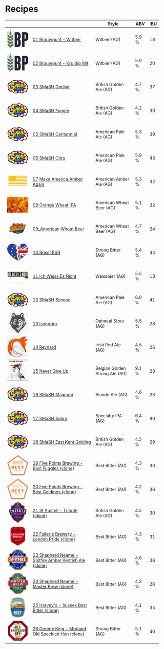 # Recipes

|                     |             | Style | ABV | IBU |
|---------------------|-------------|-------|-----|-----|
| ![01](01_Brouwpunt_Witbier/01_Brouwpunt_Witbier.jpeg) | [01 Brouwpunt - Witbier](01_Brouwpunt_Witbier/README.md) | Witbier (AG) | 5.9 % | 18 | 
| ![02](02_Brouwpunt_Kruidig_Wit/02_Brouwpunt_Kruidig_Wit.jpeg) | [02 Brouwpunt - Kruidig Wit](02_Brouwpunt_Kruidig_Wit/README.md) | Witbier (AG) | 5.0 % | 20 |
| ![03](03_SMaSH_Godiva/03_SMaSH_Godiva.jpeg) | [03 SMaSH Godiva](03_SMaSH_Godiva/README.md) | British Golden Ale (AG) | 4.7 % | 37 |
| ![04](04_SMaSH_Fuggle/04_SMaSH_Fuggle.jpeg) | [04 SMaSH Fuggle](04_SMaSH_Fuggle/README.md) | British Golden Ale (AG) | 4.2 % | 33 |
| ![05](05_SMaSH_Centennial/05_SMaSH_Centennial.jpeg) | [05 SMaSH Centennial](05_SMaSH_Centennial/README.md) | American Pale Ale (AG) | 5.3 % | 39 |
| ![06](06_SMaSH_Citra/06_SMaSH_Citra.jpeg) | [06 SMaSH Citra](06_SMaSH_Citra/README.md) | American Pale Ale (AG) | 5.9 % | 43 |
| ![07](07_Make_America_Amber_Again/07_Make_America_Amber_Again.jpeg) | [07 Make America Amber Again](07_Make_America_Amber_Again/README.md) | American Amber Ale (AG) | 5.3 % | 32 |
| ![08](08_Orange_Wheat_IPA/08_Orange_Wheat_IPA.jpeg) | [08 Orange Wheat IPA](08_Orange_Wheat_IPA/README.md) | American Wheat Beer (AG) | 5.1 % | 32 |
| ![09](09_American_Wheat_Beer/09_American_Wheat_Beer.jpeg) | [09_American Wheat Beer](09_09_American_Wheat_Beer/README.md) | American Wheat Beer (AG) | 4.7 % | 24 |
| ![10](10_Brexit_ESB/10_Brexit_ESB.jpeg) | [10 Brexit ESB](10_10_Brexit_ESB/README.md) | Strong Bitter (AG) | 5.4 % | 44 |
| ![11](11_Ich_Weiss_Es_Nicht/11_Ich_Weiss_Es_Nicht.jpeg) | [11 Ich Weiss Es Nicht](11_Ich_Weiss_Es_Nicht/README.md) | Weissbier (AG) | 5.5 % | 13 |
| ![12](12_SMaSH_Simcoe/12_SMaSH_Simcoe.jpeg) | [12 SMaSH Simcoe](12_SMaSH_Simcoe/README.md) | American Pale Ale (AG) | 6.0 % | 41 |
| ![13](13_Isengrim/13_Isengrim.jpeg) | [13 Isengrim](13_Isengrim/README.md) | Oatmeal Stout (AG) | 5.5 % | 28 |
| ![14](14_Reynard/14_Reynard.jpeg) | [14 Reynard](14_Reynard/README.md) | Irish Red Ale (AG) | 4.5 % | 26 |
| ![15](15_Never_Give_Up/15_Never_Give_Up.jpeg) | [15 Never Give Up](15_Never_Give_Up/README.md) | Belgian Golden Strong Ale (AG) | 9.1 % | 28 |
| ![16](16_SMaSH_Magnum/16_SMaSH_Magnum.jpeg) | [16 SMaSH Magnum](16_SMaSH_Magnum/README.md) | Blonde Ale (AG) | 4.6 % | 23 |
| ![17](17_SMaSH_Sabro/17_SMaSH_Sabro.jpeg) | [17 SMaSH Sabro](17_SMaSH_Sabro/README.md) | Specialty IPA (AG) | 6.4 % | 80 |
| ![18](18_SMaSH_East_Kent_Golding/18_SMaSH_EKG.jpeg) | [18 SMaSH East Kent Golding](18_SMaSH_East_Kent_Golding/README.md) | British Golden Ale (AG) | 4.5 % | 29 |
| ![19](19_Five_Points_Brewing_Best_Fuggles_clone/19_Five_Points_Brewing_Best_Fuggles_clone.jpeg) | [19 Five Points Brewing - Best Fuggles (clone)](19_Five_Points_Brewing_Best_Fuggles_clone/README.md) | Best Bitter (AG) | 4.3 % | 33 |
| ![20](20_Five_Points_Brewing_Best_Goldings_clone/20_Five_Points_Brewing_Best_Goldings_clone.jpeg) | [20 Five Points Brewing - Best Goldings (clone)](20_Five_Points_Brewing_Best_Goldings_clone/README.md) | Best Bitter (AG) | 4.2 % | 36 |
| ![21](21_St_Austell_Tribute_clone/21_St_Austell_Tribute_clone.jpeg) | [21 St Austell - Tribute (clone)](21_St_Austell_Tribute_clone/README.md) | British Golden Ale (AG) | 4.5 % | 30 |
| ![22](22_Fullers_Brewery_London_Pride_clone/22_Fullers_Brewery_London_Pride_clone.jpeg) | [22 Fuller's Brewery - London Pride (clone)](22_Fullers_Brewery_London_Pride_clone/README.md) | Best Bitter (AG) | 4.3 % | 31 |
| ![23](23_Shepherd_Neame_Spitfire_Amber_Kentish_Ale_clone/23_Shepherd_Neame_Spitfire_Amber_Kentish_Ale_clone.jpeg) | [23 Shepherd Neame - Spitfire Amber Kentish Ale (clone)](23_Shepherd_Neame_Spitfire_Amber_Kentish_Ale_clone/README.md) | Best Bitter (AG) | 4.6 % | 36 |
| ![24](24_Shepherd_Neame_Master_Brew_clone/24_Shepherd_Neame_Master_Brew_clone.jpeg) | [24 Shepherd Neame - Master Brew (clone)](24_Shepherd_Neame_Master_Brew_clone/README.md) | Best Bitter (AG) | 4.2 % | 26 |
| ![25](25_Harveys_Sussex_Best_Bitter_clone/25_Harveys_Sussex_Best_Bitter_clone.jpeg) | [25 Harvey's - Sussex Best Bitter (clone)](25_Harveys_Sussex_Best_Bitter_clone/README.md) | Best Bitter (AG) | 4.1 % | 35 |
| ![26](26_Greene_King_Morland_Old_Speckled_Hen_clone/26_Greene_King_Morland_Old_Speckled_Hen_clone.jpeg) | [26 Greene King - Morland Old Speckled Hen (clone)](26_Greene_King_Morland_Old_Speckled_Hen_clone/README.md) | Strong Bitter (AG) | 5.1 % | 40 |

